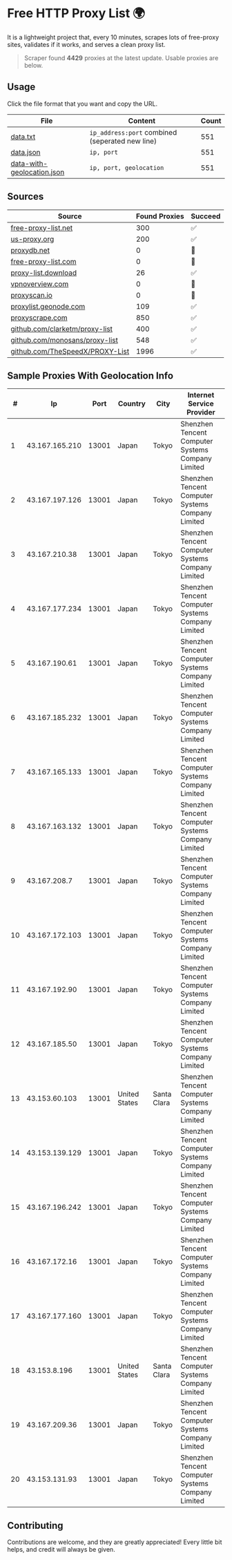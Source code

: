 
# Free HTTP Proxy List 🌍

It is a lightweight project that, every 10 minutes, scrapes lots of free-proxy sites, validates if it works, and serves a clean proxy list.


> Scraper found **4429** proxies at the latest update. Usable proxies are below.

## Usage

Click the file format that you want and copy the URL.


|File|Content|Count|
|----|-------|-----|
|[data.txt](https://raw.githubusercontent.com/themiralay/Proxy-List-World/master/data.txt)|`ip_address:port` combined (seperated new line)|551|
|[data.json](https://raw.githubusercontent.com/themiralay/Proxy-List-World/master/data.json)|`ip, port`|551|
|[data-with-geolocation.json](https://raw.githubusercontent.com/themiralay/Proxy-List-World/master/data-with-geolocation.json)|`ip, port, geolocation`|551|

## Sources

|Source|Found Proxies|Succeed|
|------|-------------|-------|
|[free-proxy-list.net](https://free-proxy-list.net)|300|✅|
|[us-proxy.org](https://www.us-proxy.org)|200|✅|
|[proxydb.net](http://proxydb.net)|0|🚫|
|[free-proxy-list.com](https://free-proxy-list.com/?page=&port=&type%5B%5D=http&type%5B%5D=https&up_time=0&search=Search)|0|🚫|
|[proxy-list.download](https://www.proxy-list.download/HTTP)|26|✅|
|[vpnoverview.com](https://vpnoverview.com/privacy/anonymous-browsing/free-proxy-servers)|0|🚫|
|[proxyscan.io](https://www.proxyscan.io)|0|🚫|
|[proxylist.geonode.com](https://proxylist.geonode.com/api/proxy-list?limit=300&page=1&sort_by=lastChecked&sort_type=desc&protocols=http,https)|109|✅|
|[proxyscrape.com](https://api.proxyscrape.com/v2/?request=displayproxies&protocol=http&timeout=10000&country=all&ssl=all&anonymity=all)|850|✅|
|[github.com/clarketm/proxy-list](https://raw.githubusercontent.com/clarketm/proxy-list/master/proxy-list-raw.txt)|400|✅|
|[github.com/monosans/proxy-list](https://raw.githubusercontent.com/monosans/proxy-list/main/proxies/http.txt)|548|✅|
|[github.com/TheSpeedX/PROXY-List](https://raw.githubusercontent.com/TheSpeedX/PROXY-List/master/http.txt)|1996|✅|


## Sample Proxies With Geolocation Info

|#|Ip|Port|Country|City|Internet Service Provider|
|-|--|----|-------|----|-------------------------|
|1|43.167.165.210|13001|Japan|Tokyo|Shenzhen Tencent Computer Systems Company Limited|
|2|43.167.197.126|13001|Japan|Tokyo|Shenzhen Tencent Computer Systems Company Limited|
|3|43.167.210.38|13001|Japan|Tokyo|Shenzhen Tencent Computer Systems Company Limited|
|4|43.167.177.234|13001|Japan|Tokyo|Shenzhen Tencent Computer Systems Company Limited|
|5|43.167.190.61|13001|Japan|Tokyo|Shenzhen Tencent Computer Systems Company Limited|
|6|43.167.185.232|13001|Japan|Tokyo|Shenzhen Tencent Computer Systems Company Limited|
|7|43.167.165.133|13001|Japan|Tokyo|Shenzhen Tencent Computer Systems Company Limited|
|8|43.167.163.132|13001|Japan|Tokyo|Shenzhen Tencent Computer Systems Company Limited|
|9|43.167.208.7|13001|Japan|Tokyo|Shenzhen Tencent Computer Systems Company Limited|
|10|43.167.172.103|13001|Japan|Tokyo|Shenzhen Tencent Computer Systems Company Limited|
|11|43.167.192.90|13001|Japan|Tokyo|Shenzhen Tencent Computer Systems Company Limited|
|12|43.167.185.50|13001|Japan|Tokyo|Shenzhen Tencent Computer Systems Company Limited|
|13|43.153.60.103|13001|United States|Santa Clara|Shenzhen Tencent Computer Systems Company Limited|
|14|43.153.139.129|13001|Japan|Tokyo|Shenzhen Tencent Computer Systems Company Limited|
|15|43.167.196.242|13001|Japan|Tokyo|Shenzhen Tencent Computer Systems Company Limited|
|16|43.167.172.16|13001|Japan|Tokyo|Shenzhen Tencent Computer Systems Company Limited|
|17|43.167.177.160|13001|Japan|Tokyo|Shenzhen Tencent Computer Systems Company Limited|
|18|43.153.8.196|13001|United States|Santa Clara|Shenzhen Tencent Computer Systems Company Limited|
|19|43.167.209.36|13001|Japan|Tokyo|Shenzhen Tencent Computer Systems Company Limited|
|20|43.153.131.93|13001|Japan|Tokyo|Shenzhen Tencent Computer Systems Company Limited|



## Contributing

Contributions are welcome, and they are greatly appreciated! Every
little bit helps, and credit will always be given.


